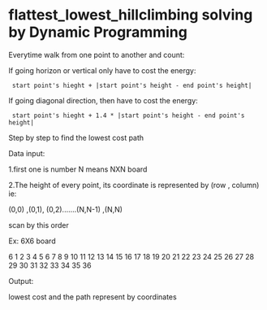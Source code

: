 # flattest_lowest_hillclimbing solving by Dynamic Programming

Everytime walk from one point to another and count:
   
If going horizon or vertical only have to cost the energy: 

     start point's hieght + |start point's height - end point's height|
 
If going diagonal direction, then have to cost the energy: 

     start point's hieght + 1.4 * |start point's height - end point's height|

Step by step to find the lowest cost path

Data input:

1.first one is number N means NXN board

2.The height of every point, its coordinate is represented by (row , column)
ie:

(0,0) ,(0,1), (0,2).......(N,N-1) ,(N,N)

scan by this order

Ex: 6X6 board

6
1 2 3 4 5 6 
7 8 9 10 11 12 
13 14 15 16 17 18 
19 20 21 22 23 24 
25 26 27 28 29 30 
31 32 33 34 35 36 


Output:

lowest cost and the path represent by coordinates

